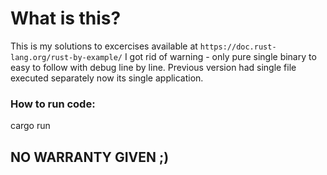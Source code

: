 # What is this?

This is my solutions to excercises available at `https://doc.rust-lang.org/rust-by-example/`
I got rid of warning - only pure single binary to easy to follow with debug line by line.
Previous version had single file executed separately now its single application.

### How to run code:

cargo run

## NO WARRANTY GIVEN ;)
